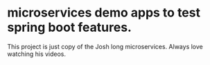 # microservices demo apps to test spring boot features.

This project is just copy of the Josh long microservices. Always love watching his videos.

